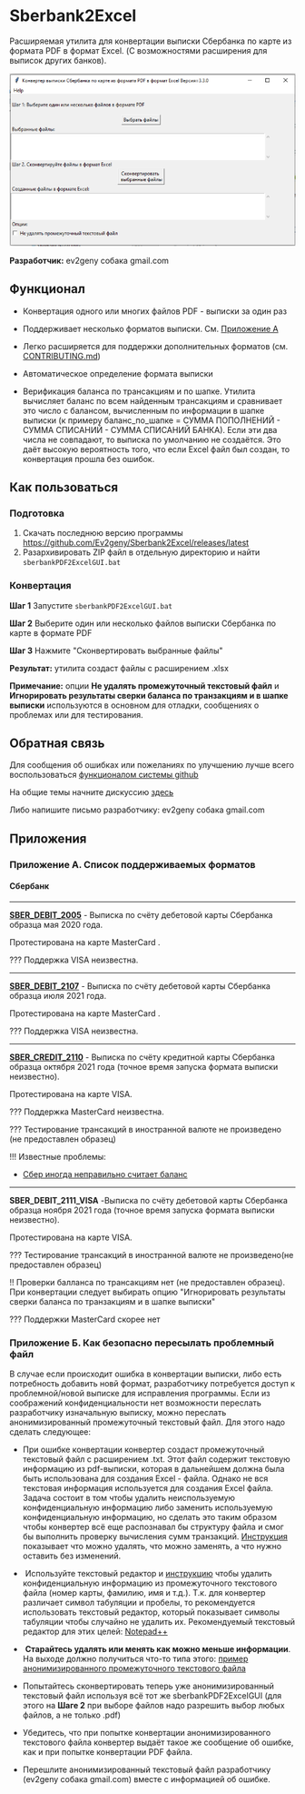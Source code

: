 # Sberbank2Excel

Расширяемая утилита для конвертации выписки Сбербанка по карте из формата PDF в формат Excel. (С возможностями расширения для выписок других банков). 

![Sberbank2Excel.PNG](misc/Sberbank2Excel.PNG "Sberbank2Excel")


**Разработчик:** ev2geny собака gmail.com

## Функционал
- Конвертация одного или многих файлов PDF - выписки за один раз

- Поддерживает несколько форматов выписки. См. [Приложение А](#Приложение-А.-Список-поддерживаемых-форматов) 

- Легко расширяется для поддержки дополнительных форматов (см. [CONTRIBUTING.md](CONTRIBUTING.md))

- Автоматическое определение формата выписки

- Верификация баланса по трансакциям и по шапке. Утилита вычисляет баланс по всем найденным трансакциям и сравнивает это число с балансом, вычисленным по информации в шапке выписки (к примеру баланс_по_шапке = СУММА ПОПОЛНЕНИЙ - СУММА СПИСАНИЙ - СУММА СПИСАНИЙ БАНКА). Если эти два числа не совпадают, то выписка по умолчанию не создаётся. Это даёт высокую вероятность того, что если Excel файл был создан, то конвертация прошла без ошибок.

## Как пользоваться

### Подготовка
1. Скачать последнюю версию программы https://github.com/Ev2geny/Sberbank2Excel/releases/latest 
1. Разархивировать ZIP файл в отдельную директорию и найти `sberbankPDF2ExcelGUI.bat`

### Конвертация 

**Шаг 1** Запустите `sberbankPDF2ExcelGUI.bat`

**Шаг 2** Выберите один или несколько файлов выписки Сбербанка по карте в формате PDF

**Шаг 3** Нажмите "Сконвертировать выбранные файлы"

**Результат:** утилита создаст файлы с расширением .xlsx 

**Примечание:** опции **Не удалять промежуточный текстовый файл** и **Игнорировать результаты сверки баланса по транзакциям и в шапке выписки** используются в основном для отладки, сообщениях о проблемах или для тестирования. 

## Обратная связь
Для сообщения об ошибках или пожеланиях по улучшению лучше всего воспользоваться [функционалом системы github](https://github.com/Ev2geny/Sberbank2Excel/issues)

На общие темы начните дискуссию [здесь](https://github.com/Ev2geny/Sberbank2Excel/discussions)

Либо напишите письмо разработчику: ev2geny собака gmail.com

## Приложения
### Приложение А. Список поддерживаемых форматов
#### Сбербанк
---------------------------
**[SBER_DEBIT_2005](/misc/format_examples/SBER_DEBIT_2005.png)**  - Выписка по счёту дебетовой карты Сбербанка образца мая 2020 года. 

Протестирована на карте MasterCard .  

??? Поддержка VISA неизвестна.

---------------------------

**[SBER_DEBIT_2107](/misc/format_examples/SBER_DEBIT_2107.png)** - Выписка по счёту дебетовой карты Сбербанка образца июля 2021 года. 

Протестирована на карте MasterCard .  

??? Поддержка VISA неизвестна.

--------------------------
**[SBER_CREDIT_2110](/misc/format_examples/SBER_CREDIT_2110.png)** - Выписка по счёту кредитной карты Сбербанка образца октября 2021 года (точное время запуска формата выписки неизвестно). 

Протестирована на карте VISA. 

??? Поддержка MasterCard неизвестна.

??? Тестирование трансакций в иностранной валюте не произведено (не предоставлен образец)

!!! Известные проблемы: 

- [Сбер иногда неправильно считает баланс](https://github.com/Ev2geny/Sberbank2Excel/issues/13)

----------------------------------

**SBER_DEBIT_2111_VISA** -Выписка по счёту дебетовой карты Сбербанка образца ноября 2021 года (точное время запуска формата выписки неизвестно). 

Протестирована на карте VISA.  

??? Тестирование трансакций в иностранной валюте не произведено(не предоставлен образец)

!! Проверки балланса по трансакциям нет (не предоставлен образец). При конвертации следует выбирать опцию "Игнорировать результаты сверки баланса по транзакциям и в шапке выписки"

??? Поддержки MasterCard скорее нет

### Приложение Б. Как безопасно пересылать проблемный файл
В случае если происходит ошибка в конвертации выписки, либо есть потребность добавить новй формат, разработчику потребуется доступ к проблемной/новой выписке для исправления программы. 
Если из соображений конфиденциальности нет возможности переслать разработчику изначальную выписку, можно переслать анонимизированный промежуточный текстовый файл. Для этого надо сделать следующее:
- При ошибке конвертации конвертер создаст промежуточный текстовый файл с расширением .txt. Этот файл содержит текстовую информацию из pdf-выписки, которая в дальнейшем должна была быть использована для создания Excel - файла. Однако не вся текстовая информация используется для создания Excel файла. Задача состоит в том чтобы удалить неиспользуемую конфиденциальную информацию либо заменить используемую конфиденциальную информацию, но сделать это таким образом чтобы конвертер всё еще распознавал бы структуру файла и смог бы выполнить проверку вычисления сумм транзакций. 
[Инструкция](misc/Anonymisation%20instructions.png) показывает что можно удалять, что можно заменять, а что нужно оставить без изменений.
-  Используйте текстовый редактор и [инструкцию](misc/Anonymisation%20instructions.png) чтобы удалить конфиденциальную информацию из промежуточного текстового файла (номер карты, фамилию, имя и т.д.). 
Т.к. для конвертер различает символ табуляции и пробелы, то рекомендуется использовать текстовый редактор, который показывает символы табуляции чтобы случайно не удалить их. Рекомендуемый текстовый редактор для этих целей: [Notepad++](https://notepad-plus-plus.org/)   
-  **Старайтесь удалять или менять как можно меньше информации**. 
На выходе должно получиться что-то типа этого: [пример анонимизированного промежуточного текстового файла](misc/_SBER_DEBIT_2107_anonymized_reduced.txt)

- Попытайтесь сконвертировать теперь уже анонимизированный текстовый файл используя всё тот же sberbankPDF2ExcelGUI (для этого на **Шаге 2** при выборе файлов надо разрешить выбор любых файлов, а не только .pdf)
- Убедитесь, что при попытке конвертации анонимизированного текстового файла конвертер выдаёт такое же сообщение об ошибке, как и при попытке конвертации PDF файла.
- Перешлите анонимизированный текстовый файл разработчику (ev2geny собака gmail.com) вместе с информацией об ошибке.
